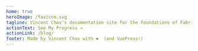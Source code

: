```yaml
---
home: true
heroImage: /favicon.svg
tagline: Vincent Chov's documentation site for the Foundations of Fabrication
actionText: See My Progress →
actionLink: /blog/
footer: Made by Vincent Chov with ❤️  (and VuePress!)
---
```

